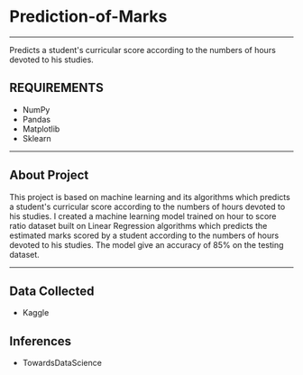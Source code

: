 # Prediction-of-Marks
__________________________________

Predicts a student's curricular score according to the numbers of hours devoted to his studies.

## REQUIREMENTS 
* NumPy 
* Pandas 
* Matplotlib 
* Sklearn 
__________________________________ 

## About Project 

This project is based on machine learning and its algorithms which predicts a student's curricular score according to the numbers of hours devoted to his studies. I created a machine learning model trained on hour to score ratio dataset built on Linear Regression algorithms which predicts the estimated marks scored by a student according to the numbers of hours devoted to his studies. The model give an accuracy of 85% on the testing dataset. 

_________________________________ 

## Data Collected 

* Kaggle 

## Inferences 

* TowardsDataScience
